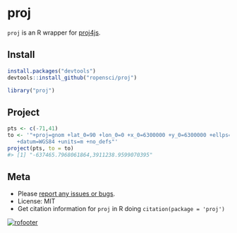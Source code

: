 proj
=======



`proj` is an R wrapper for [proj4js](https://github.com/proj4js/proj4js).

## Install


```r
install.packages("devtools")
devtools::install_github("ropensci/proj")
```


```r
library("proj")
```

## Project


```r
pts <- c(-71,41)
to <- '"+proj=gnom +lat_0=90 +lon_0=0 +x_0=6300000 +y_0=6300000 +ellps=WGS84
   +datum=WGS84 +units=m +no_defs"'
project(pts, to = to)
#> [1] "-637465.7968061864,3911238.9599070395"
```

## Meta

* Please [report any issues or bugs](https://github.com/ropensci/proj/issues).
* License: MIT
* Get citation information for `proj` in R doing `citation(package = 'proj')`

[![rofooter](http://ropensci.org/public_images/github_footer.png)](http://ropensci.org)
